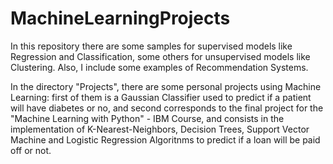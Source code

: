 # MachineLearningProjects

In this repository there are some samples for supervised models like Regression and Classification, some others for unsupervised models like Clustering. Also, I include some examples of Recommendation Systems. 

In the directory "Projects", there are some personal projects using Machine Learning: first of them is a Gaussian Classifier used to predict if a patient will have diabetes or no, and second corresponds to the final project for the "Machine Learning with Python" - IBM Course, and consists in the implementation of K-Nearest-Neighbors, Decision Trees, Support Vector Machine and Logistic Regression Algoritnms to predict if a loan will be paid off or not. 
